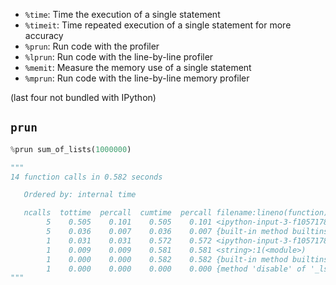
- `%time`: Time the execution of a single statement
- `%timeit`: Time repeated execution of a single statement for more accuracy
- `%prun`: Run code with the profiler
- `%lprun`: Run code with the line-by-line profiler
- `%memit`: Measure the memory use of a single statement
- `%mprun`: Run code with the line-by-line memory profiler

(last four not bundled with IPython)

## `prun`

```python
%prun sum_of_lists(1000000)

"""
14 function calls in 0.582 seconds

   Ordered by: internal time

   ncalls  tottime  percall  cumtime  percall filename:lineno(function)
        5    0.505    0.101    0.505    0.101 <ipython-input-3-f105717832a2>:4(<listcomp>)
        5    0.036    0.007    0.036    0.007 {built-in method builtins.sum}
        1    0.031    0.031    0.572    0.572 <ipython-input-3-f105717832a2>:1(sum_of_lists)
        1    0.009    0.009    0.581    0.581 <string>:1(<module>)
        1    0.000    0.000    0.582    0.582 {built-in method builtins.exec}
        1    0.000    0.000    0.000    0.000 {method 'disable' of '_lsprof.Profiler' objects}
"""
```
